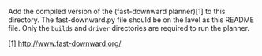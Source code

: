 Add the compiled version of the (fast-downward planner)[1] to this directory. The fast-downward.py file should be on the 
lavel as this README file. Only the `builds` and `driver` directories are required to run the planner.



[1] http://www.fast-downward.org/
